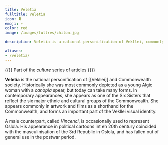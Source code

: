 ```yaml
---
title: Veletia
fulltitle: Veletia
icon: 🎗️
emoji: ←
color: red
image: /images/fullres/chiton.jpg

description: Veletia is a national personification of Vekllei, commonly depicted as woman of different races holding a canopia spear.

aliases:
- /veletia/
---
```

{{<note series>}}
 Part of the *[culture](/culture/)* series of articles
{{</note>}}

**Veletia** is the national personification of [[Vekllei]] and Commonwealth society. Historically she was most commonly depicted as a young Algic woman with a *canopia* spear, but today can take many forms. In contemporary appearances, she appears as one of the Six Sisters that reflect the six major ethnic and cultural groups of the Commonwealth. She appears commonly in artwork and films as a shorthand for the Commonwealth, and forms an important part of the Vekllei visual identity.

A male counterpart, called *Vincenci*, is occasionally used to represent Oslola. His appearance in political cartoons int eh 20th century coincided with the masculinisation of the 3rd Republic in Oslola, and has fallen out of general use in the postwar period.

